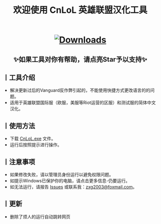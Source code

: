 <h1 align="center">欢迎使用 CnLoL 英雄联盟汉化工具
<br><br>

[![Downloads](https://img.shields.io/github/downloads/Koiii367/LOL/total)](https://github.com/Koiii367/LOL/releases/latest)

</h1>
<h2 align="center">✨如果工具对你有帮助，请点亮Star予以支持✨</h2>

## 丨工具介绍
* 解决更新过后的Vanguard反作弊引起的，不能使用快捷方式更改语言的的问题。
* 适用于英雄联盟国际服（欧服，美服等Riot运营的区服）和测试服的简体中文汉化。

## 丨使用方法

* 下载 [CnLoL.exe](https://github.com/Koiii367/LOL/releases/download/CnLoL/CnLoL.exe) 文件。
* 运行后按照提示进行操作。

## 丨注意事项

* 如果修改失败，请以管理员身份运行以避免权限问题。
* 如提示Windows已保护你的电脑，请点击更多信息-仍要运行。
* 如无法运行，请报告 [Issues](https://github.com/Koiii367/LOL/issues) 或联系我：[zxg2003@foxmail.com](mailto:zxg2003@foxmail.com)。

## 丨更新
* 删除了烦人的运行自动跳转网页

